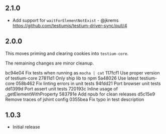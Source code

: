 2.1.0
-----
* Add support for `waitForElementNotExist` - @jkrems
  https://github.com/testiumjs/testium-driver-sync/pull/4

2.0.0
-----
This moves priming and clearing cookies into `testium-core`.

The remaining changes are minor cleanup.

bc94e04 Fix tests when running as `mocha | cat`
117fcf1 Use proper version of testium-core
27811d1 Only ship lib to npm
5a48026 Use latest testium-core
058b462 Fix linting errors in unit tests
94fdd21 Port browser unit tests
dd1399d Port assert unit tests
720193c Inline usage of _getElementWithProperty
583791e Add npub for clean releases
d5c15e9 Remove traces of jshint config
0355bea Fix typo in test description

1.0.3
-----
* Initial release
